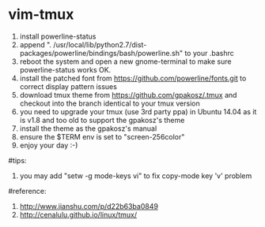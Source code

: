 # vim-tmux
1. install powerline-status
2. append ". /usr/local/lib/python2.7/dist-packages/powerline/bindings/bash/powerline.sh" to your .bashrc
3. reboot the system and open a new gnome-terminal to make sure powerline-status works OK.
4. install the patched font from https://github.com/powerline/fonts.git to correct display pattern issues
5. download tmux theme from https://github.com/gpakosz/.tmux and checkout into the branch identical to your tmux version
6. you need to upgrade your tmux (use 3rd party ppa) in Ubuntu 14.04 as it is v1.8 and too old to support the gpakosz's theme
7. install the theme as the gpakosz's manual
8. ensure the $TERM env is set to "screen-256color"
9. enjoy your day :-)

#tips:
1. you may add "setw -g mode-keys vi" to fix copy-mode key 'v' problem

#reference:
1. http://www.jianshu.com/p/d22b63ba0849
2. http://cenalulu.github.io/linux/tmux/
